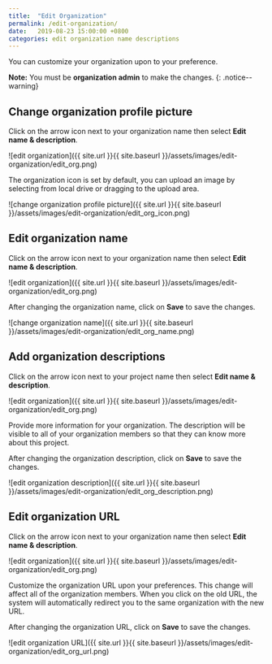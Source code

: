 ```yaml
---
title:  "Edit Organization"
permalink: /edit-organization/
date:   2019-08-23 15:00:00 +0800
categories: edit organization name descriptions
---
```

You can customize your organization upon to your preference. 

**Note:** You must be **organization admin** to make the changes.
{: .notice--warning}

## Change organization profile picture 

Click on the arrow icon next to your organization name then select **Edit name & description**.

![edit organization]({{ site.url }}{{ site.baseurl }}/assets/images/edit-organization/edit_org.png)

The organization icon is set by default, you can upload an image by selecting from local drive or dragging to the upload area. 

![change organization profile picture]({{ site.url }}{{ site.baseurl }}/assets/images/edit-organization/edit_org_icon.png)


## Edit organization name 

Click on the arrow icon next to your organization name then select **Edit name & description**.

![edit organization]({{ site.url }}{{ site.baseurl }}/assets/images/edit-organization/edit_org.png)

After changing the organization name, click on **Save** to save the changes.

![change organization name]({{ site.url }}{{ site.baseurl }}/assets/images/edit-organization/edit_org_name.png)

## Add organization descriptions

Click on the arrow icon next to your project name then select **Edit name & description**.

![edit organization]({{ site.url }}{{ site.baseurl }}/assets/images/edit-organization/edit_org.png)

Provide more information for your organization. The description will be visible to all of your organization members so that they can know more about this project.

After changing the organization description, click on **Save** to save the changes.

![edit organization description]({{ site.url }}{{ site.baseurl }}/assets/images/edit-organization/edit_org_description.png)

## Edit organization URL

Click on the arrow icon next to your organization name then select **Edit name & description**.

![edit organization]({{ site.url }}{{ site.baseurl }}/assets/images/edit-organization/edit_org.png)

Customize the organization URL upon your preferences. This change will affect all of the organization members. When you click on the old URL, the system will automatically redirect you to the same organization with the new URL. 

After changing the organization URL, click on **Save** to save the changes.

![edit organization URL]({{ site.url }}{{ site.baseurl }}/assets/images/edit-organization/edit_org_url.png)

